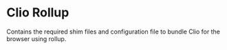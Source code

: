 # Clio Rollup

Contains the required shim files and configuration file
to bundle Clio for the browser using rollup.

